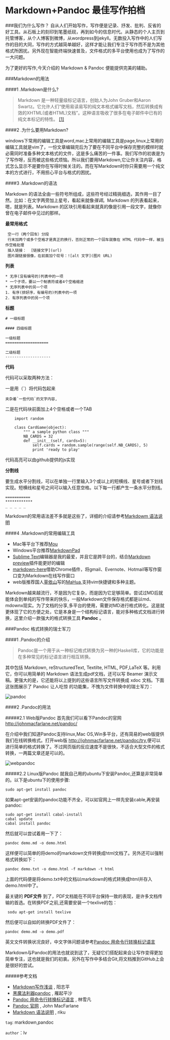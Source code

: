 #  Markdown+Pandoc 最佳写作拍档

###我们为什么写作？
自从人们开始写作，写作便是记录、抒发、批判、反省的好工具。从石板上的刻印到笔墨纸砚，再到如今的信息时代。从静态的个人主页到托管博客，从个人博客到微博，从wordpress到jekyll。无数投入写作中的人们写作的目的大同，写作的方式越简单越好，这样才能让我们专注于写作而不是为其他格式所困扰。另外现在智能终端快速普及，文件格式的多平台使用也成为了写作的一大问题。

为了更好的写作,今天介绍的 Markdown & Pandoc 便能提供完美的辅助。

###Markdown的用法

####1 .Markdown是什么?

>Markdown 是一种轻量级标记语言，创始人为John Gruber和Aaron Swartz。它允许人们“使用易读易写的纯文本格式编写文档，然后转换成有效的XHTML(或者HTML)文档”。这种语言吸收了很多在电子邮件中已有的纯文本标记的特性。 [[1]](https://zh.wikipedia.org/wiki/Markdown)

####2 .为什么要用Markdown?

windows下常用的编辑工具是word,mac上常用的编辑工具是page,linux上常用的编辑工具就是vim了，一份文章编辑完后为了要在不同平台中保存完整的模样时就必需同时准备多种文本格式的文件，这是多么痛苦的一件事。我们写作的初衷是为了写作呀，反而被这些格式烦恼。所以我们要用Markdown,它让你关注内容，格式怎么显示不是要你在写得时候关注的。而在写Markdown时你只需要用一个纯文本的方式进行，不用担心平台与格式的困扰。

####3 .Markdown的语法

Markdown 的语法全由一些符号所组成，这些符号经过精挑细选，其作用一目了然。比如：在文字两旁加上星号，看起来就像*强调*。Markdown 的列表看起来，嗯，就是列表。Markdown 的区块引用看起来就真的像是引用一段文字，就像你曾在电子邮件中见过的那样。


**最常用格式**

	 空一行（两个回车）分段
	 行末加两个或多个空格才是真正的换行，否则正常的一个回车就像在 HTML 代码中一样，被当作空格处理
	 插入链接： 	[链接文字](url) 
	 图片跟链接很像，在前面加个叹号：![alt 文字](图片 URL)

**列表**

	* 无序(没有编号的)列表中的一项
    * 一个子项，要以一个制表符或者4个空格缩进
	* 无序列表中的另一个项
	1. 有序(排好序，有编号的)列表中的一项
	2. 有序列表中的另一个项

**标题**

    # 一级标题

    #### 四级标题

	一级标题
	===================

	二级标题
	--------------------

**代码**

代码可以采取两种方法：

一是用（`）将代码包起来
	
	夹杂着`一些代码`的文字内容,

二是在代码块前面加上4个空格或者一个TAB

			
		import random

		class CardGame(object):
		    """ a sample python class """
		    NB_CARDS = 32
		    def __init__(self, cards=5):
		        self.cards = random.sample(range(self.NB_CARDS), 5)
		        print 'ready to play'

代码高亮可以由github提供的js实现

**分割线**

要生成水平分割线，可以在单独一行里输入3个或以上的短横线、星号或者下划线实现。短横线和星号之间可以输入任意空格。以下每一行都产生一条水平分割线。

	===========
	************
	_ _ _ _ _

Markdown的常用语法差不多就是这些了，详细的介绍请参考[Markdowm 语法说明](http://wowubuntu.com/markdown/)

####4 .Markdown的常用编辑工具

* Mac等平台下推荐[Mou](http://mouapp.com/)
* Windows平台推荐[MarkdownPad](http://markdownpad.com/)
* [Sublime Text](http://www.sublimetext.com/)编辑器是我的最爱，并且它是跨平台的，结合[Markdown preview](https://github.com/revolunet/sublimetext-markdown-preview)插件能更好的编辑
* [markdown-here](https://github.com/adam-p/markdown-here)借助Chrome插件，将gmail、Evernote、Hotmail等写作窗口变为Markdown在线写作窗口
* web版推荐国人[草依山](http://jser.me/)写的[MaHua](http://mahua.jser.me),支持vim快捷键和多种主题。

Markdown越来越流行，不是因为它复杂，而是因为它足够简单。尝试过MD后就能体会到单纯的写作带来的快乐，一般Markdown文件保存格式都是以md、mdownx现实。为了文档的分享,多平台的使用，需要对MD进行格式转化。这是就更体现了它的方便之处，它是本身是一个结构标记语言，能对多种格式文档进行转换，这里介绍一款强大的格式转换工具 **Pandoc** 。

###Pandoc 格式转换的瑞士军刀

####1 .Pandoc的介绍

>Pandoc是一个用于从一种标记格式转换为另一种的Haskell库，它的功能是在多种常见的标记语言进行相互转换。

其中包括 Markdown, reStructuredText, Textilte, HTML, PDF,LaTeX 等。利用它，你可以用简单的 Markdown 语法生成pdf文档，还可以写 Beamer 演示文稿。更强大的是，它还能将以上提到的这些语言所写文件转换成 xdoc 文档。下面这张图展示了 Pandoc 让人吃惊 的功能集，不愧为文件转换中的瑞士军刀：

![ pandoc ](http://iout.in/demo/pic/pandoc.jpg)

####2 .Pandoc的用法

#####2.1 Web版Pandoc
首先我们可以看下Pandoc的官网 <http://johnmacfarlane.net/pandoc/>

在介绍中我们知道Pandoc支持linux,Mac OS,Win多平台，还有简易的web版提供我们在线转换格式。打开web版 <http://johnmacfarlane.net/pandoc/try>,便可以进行简单的格式转换了。不过网页版的反应速度不是很快，不适合大型文件的格式转换，一两篇文章还是可以的。

![webpandoc](http://iout.in/demo/pic/webpandoc.png)

#####2.2 Linux版Pandoc
就我自己用的ubuntu下安装Pandoc,还算是非常简单的。以下是ubuntu下的使用步骤:

	sudo apt-get install pandoc

如果apt-get安装的pandoc功能不齐全，可以如官网上一样先安装cable,再安装pandoc:

	sudo apt-get install cabal-install
	cabal update
	cabal install pandoc

然后就可以尝试着用一下了：
	
	pandoc demo.md -o demo.html

这样便可以简单的将demo的markdown文件转换成html文档了。另外还可以强制格式转换如下：

	pandoc demo.txt -o demo.html -f markdown -t html

上面的代码便是将demo.txt中的文档以markdown的格式转换成html并存入demo.html中了。

最关键的 **PDF文件** 到了，PDF文档能在不同平台保持一致的表现，是许多文档传输的首选。在转换PDF之前,还需要安装一个texlive的包：

	 sodu apt-get install texlive

然后便可以自如的转换PDF文件了：

	pandoc demo.md -o demo.pdf

英文文件转换状况良好，中文字体问题请参考[Pandoc 用命令行转换标记语言](http://www.openfoundry.org/tw/foss-programs/8814-pandoc-)

Markdown与Pandoc的用法也就说到这了，无疑它们搭配起来会让写作变得更加简单专注，这也就是我们的初衷。另外在写作中多结合Git,将文档推到GitHub上会是很好的尝试。

#####参考文档
+ [Markdown写作浅谈](http://www.yangzhiping.com/tech/r-markdown-knitr.html) , 阳志平
+ [黑魔法利器pandoc](http://yanping.me/cn/blog/2012/03/13/pandoc/) , 雁起平沙
+ [Pandoc 用命令行转换标记语言](http://www.openfoundry.org/tw/foss-programs/8814-pandoc-) , 林雪凡
+ [Pandoc 官网](http://johnmacfarlane.net/pandoc) , John MacFarlane
+ [Markdown 语法说明](http://wowubuntu.com/markdown/) , riku


`tag`: markdown,pandoc

`author`：lv